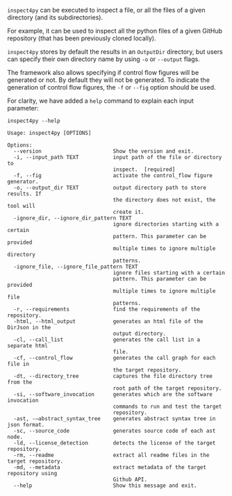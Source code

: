 `inspect4py` can be executed to inspect a file, or all the files of a given directory (and its subdirectories).

For example, it can be used to inspect all the python files of a given GitHub repository (that has been previously cloned locally).

`inspect4py` stores by default the results in an `OutputDir` directory, but users can specify their own directory name by using `-o` or `--output` flags.

The framework also allows specifying if control flow figures will be generated or not. By default they will not be generated. To indicate the generation of control flow figures, the `-f` or `--fig` option should be used.  


For clarity, we have added a `help` command to explain each input parameter:

```
inspect4py --help

Usage: inspect4py [OPTIONS]

Options:
  --version                       Show the version and exit.
  -i, --input_path TEXT           input path of the file or directory to
                                  inspect.  [required]
  -f, --fig                       activate the control_flow figure generator.
  -o, --output_dir TEXT           output directory path to store results. If
                                  the directory does not exist, the tool will
                                  create it.
  -ignore_dir, --ignore_dir_pattern TEXT
                                  ignore directories starting with a certain
                                  pattern. This parameter can be provided
                                  multiple times to ignore multiple directory
                                  patterns.
  -ignore_file, --ignore_file_pattern TEXT
                                  ignore files starting with a certain
                                  pattern. This parameter can be provided
                                  multiple times to ignore multiple file
                                  patterns.
  -r, --requirements              find the requirements of the repository.
  -html, --html_output            generates an html file of the DirJson in the
                                  output directory.
  -cl, --call_list                generates the call list in a separate html
                                  file.
  -cf, --control_flow             generates the call graph for each file in
                                  the target repository.
  -dt, --directory_tree           captures the file directory tree from the
                                  root path of the target repository.
  -si, --software_invocation      generates which are the software invocation
                                  commands to run and test the target
                                  repository.
  -ast, -—abstract_syntax_tree    generates abstract syntax tree in json format.
  -sc, --source_code              generates source code of each ast node.
  -ld, --license_detection        detects the license of the target repository.
  -rm, --readme                   extract all readme files in the target repository.
  -md, --metadata                 extract metadata of the target repository using
                                  Github API.
  --help                          Show this message and exit.
```